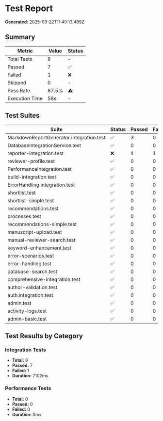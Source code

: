 # Test Report

**Generated:** 2025-09-22T11:49:13.489Z

## Summary

| Metric | Value | Status |
|--------|-------|--------|
| Total Tests | 8 | - |
| Passed | 7 | ✅ |
| Failed | 1 | ❌ |
| Skipped | 0 | - |
| Pass Rate | 87.5% | ⚠️ |
| Execution Time | 58s | - |

## Test Suites

| Suite | Status | Passed | Failed | Duration | Category |
|-------|--------|--------|--------|----------|----------|
| MarkdownReportGenerator.integration.test | ✅ | 3 | 0 | 5104ms | integration |
| DatabaseIntegrationService.test | ✅ | 0 | 0 | 0ms | integration |
| reporter-integration.test | ❌ | 4 | 1 | 1998ms | integration |
| reviewer-profile.test | ✅ | 0 | 0 | 0ms | integration |
| PerformanceIntegration.test | ✅ | 0 | 0 | 0ms | performance |
| build-integration.test | ✅ | 0 | 0 | 0ms | integration |
| ErrorHandling.integration.test | ✅ | 0 | 0 | 0ms | integration |
| shortlist.test | ✅ | 0 | 0 | 0ms | integration |
| shortlist-simple.test | ✅ | 0 | 0 | 0ms | integration |
| recommendations.test | ✅ | 0 | 0 | 0ms | integration |
| processes.test | ✅ | 0 | 0 | 0ms | integration |
| recommendations-simple.test | ✅ | 0 | 0 | 0ms | integration |
| manuscript-upload.test | ✅ | 0 | 0 | 0ms | integration |
| manual-reviewer-search.test | ✅ | 0 | 0 | 0ms | integration |
| keyword-enhancement.test | ✅ | 0 | 0 | 0ms | integration |
| error-scenarios.test | ✅ | 0 | 0 | 0ms | integration |
| error-handling.test | ✅ | 0 | 0 | 0ms | integration |
| database-search.test | ✅ | 0 | 0 | 0ms | integration |
| comprehensive-integration.test | ✅ | 0 | 0 | 0ms | integration |
| author-validation.test | ✅ | 0 | 0 | 0ms | integration |
| auth.integration.test | ✅ | 0 | 0 | 0ms | integration |
| admin.test | ✅ | 0 | 0 | 0ms | integration |
| activity-logs.test | ✅ | 0 | 0 | 0ms | integration |
| admin-basic.test | ✅ | 0 | 0 | 0ms | integration |

## Test Results by Category


### Integration Tests

- **Total:** 8
- **Passed:** 7
- **Failed:** 1
- **Duration:** 7102ms


### Performance Tests

- **Total:** 0
- **Passed:** 0
- **Failed:** 0
- **Duration:** 0ms


